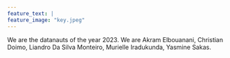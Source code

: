 ```yaml
---
feature_text: |
feature_image: "key.jpeg"
---
```


 We are the datanauts of the year 2023. 
 We are Akram Elbouanani, Christian Doimo, Liandro Da Silva Monteiro, Murielle Iradukunda, Yasmine Sakas.  
